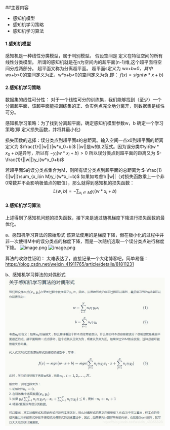 ##主要内容
* 感知机模型
* 感知机学习策略
* 感知机学习算法

#### 1.感知机模型
感知机是一种线性分类模型，属于判别模型。
假设空间是 定义在特征空间的所有线性分类模型。
所谓的感知机就是在n为空间内的超平面(n-1)维,这个超平面将空间分成两部分。
超平面又称为分离超平面。
超平面s定义为 w*x+b=0，其中w*x+b>0的空间定义为正，w*x+b<0的空间定义为负,即： $f(x) = sign(w*x+b)$

#### 2.感知机学习策略
数据集的线性可分性： 对于一个线性可分的训练集，我们能够找到（至少）一个分离超平面，该超平面能把训练集的正、负实例点完全地分离开，则数据集是线性可分。

感知机学习策略：为了找到分离超平面，确定感知机模型参数w，b 确定一个学习策略(即 定义损失函数，并将其最小化)

损失函数的选择：误分类点到超平面s的总距离。输入空间一点x0到超平面的距离定义为 $\frac{1}{||w||}|w*x_0+b|$ $||w||$是w的L2范式。因为误分类中yi和$w*x_0+b$是异号，所以有 $-y_i(w*x_i+b)>0$ 所以误分类点到超平面的距离又为 $-\frac{1}{||w||}y_i(w*x_0+b)$ 
 
若超平面S的误分类点集合为M，则所有误分类点到超平面的总距离为:$-\frac{1}{||w||}\sum_{x_i\in M}y_i(w*x_i+b)$ 
如果如考虑1/||w||（对损失函数乘上一个非0常数并不会影响极值点的取值），那么就得到感知机的损失函数：
$$L(w,b)=-\sum_{x_i\in M}y_i(w*x_i+b)$$


#### 3.感知机学习算法
上述得到了感知机问题的损失函数，接下来是通过随机梯度下降进行损失函数的最优化。

a、感知机学习算法的原始形式
该算法使用的是梯度下降，但在极小化的过程中并非一次使得M中的误分类点的梯度下降，而是一次随机选取一个误分类点进行梯度下降。
![image.png](https://upload-images.jianshu.io/upload_images/3426235-072d930457fb5216.png?imageMogr2/auto-orient/strip%7CimageView2/2/w/1240)
![image.png](https://upload-images.jianshu.io/upload_images/3426235-30d92dd18b736f6b.png?imageMogr2/auto-orient/strip%7CimageView2/2/w/1240)

算法的收敛性证明：
太难表达了，直接记录一个大佬博客吧，简单易懂：https://blog.csdn.net/weixin_41911765/article/details/81811231


b、感知机学习算法的对偶形式
![image.png](./data/对偶形式.png)











